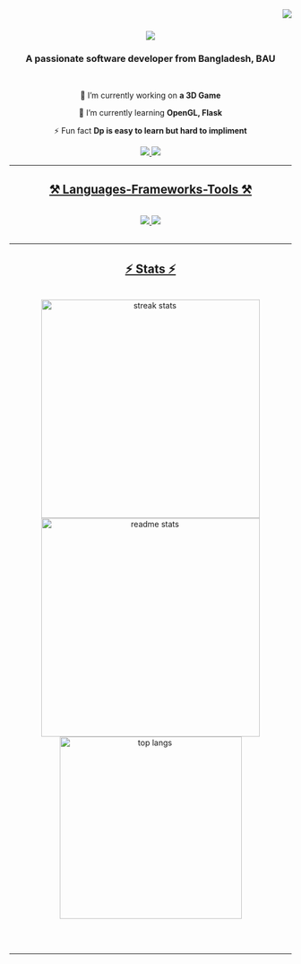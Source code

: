 <img align="right" src="https://visitor-badge.laobi.icu/badge?page_id=MIH-CFF.MIH-CFF" />

<h1 align="center">
    <img src="https://readme-typing-svg.herokuapp.com/?font=Righteous&size=35&center=true&vCenter=true&width=600&height=80&duration=6000&lines=Hello!+👋;+I'm+Muhammad+Ishmamul+Hoque!;" />
</h1>

<h3 align="center">A passionate software developer from Bangladesh, BAU</h3>

<br/>

<div align="center">
 
 🔭 I’m currently working on **a 3D Game**
 
 🌱 I’m currently learning **OpenGL, Flask**

⚡ Fun fact **Dp is easy to learn but hard to impliment**

 </div>
 
<div align="center"> 
  <a href="mailto:mdishmam2003@gmail.com">
    <img src="https://img.shields.io/badge/Gmail-333333?style=for-the-badge&logo=gmail&logoColor=red" />
  </a>
  <a href="[https://linkedin.com/in/pedro-sales-muniz](https://www.linkedin.com/in/muhammad-ishmamul-hoque-03a882284/)" target="_blank">
    <img src="https://img.shields.io/badge/LinkedIn-0077B5?style=for-the-badge&logo=linkedin&logoColor=white" target="_blank" />
</div>

 <hr/>
 
<h2 align="center">⚒️ Languages-Frameworks-Tools ⚒️</h2>
<br/>
<div align="center">
    <img src="https://skillicons.dev/icons?i=c,cpp,bootstrap,html,css,vscode,github,git" />
    <img src="https://skillicons.dev/icons?i=python,javascript,java,mysql,flask" /><br>
</div>

<br/>
<hr/>

<h2 align="center">⚡ Stats ⚡</h2>
<br>
<div align=center>
  <img width=390 src="https://github-readme-streak-stats-MIH-CFF.vercel.app/?user=MIH-CFF&theme=react&border_radius=10" alt="streak stats"/>
 <br/>  
    <img width=390 src="https://github-readme-stats-MIH-CFF.vercel.app/api?username=MIH-CFF&count_private=true&show_icons=true&theme=react&rank_icon=github&border_radius=10" alt="readme stats" />
 
  <img width=325 align="center" src="https://github-readme-stats-MIH-CFF.vercel.app/api/top-langs/?username=MIH-CFF&hide=HTML&langs_count=8&layout=compact&theme=react&border_radius=10&size_weight=0.5&count_weight=0.5&exclude_repo=github-readme-stats" alt="top langs" />
</div>

<br/><br/>

<hr/>
